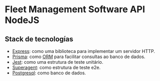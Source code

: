 # Fleet Management Software API NodeJS

## Stack de tecnologías

* [Express](https://expressjs.com/en/starter/hello-world.html):
  como uma biblioteca para implementar um servidor HTTP.
* [Prisma](https://www.prisma.io/): como
  [ORM](https://en.wikipedia.org/wiki/Object%E2%80%93relational_mapping)
  para facilitar consultas ao banco de dados.
* [Jest](https://jestjs.io/): como uma estrutura de teste unitário.
* [Superagent](https://www.npmjs.com/package/superagent): como
  estrutura de teste e2e.
* [Postgresql](https://www.postgresql.org/): como banco de dados.
